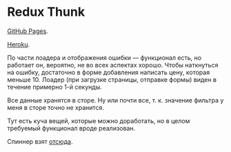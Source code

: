 # Redux Thunk

[GitHub Pages](https://liquidasscontainer.github.io/ra_thunk).

[Heroku](https://ra-thunk-backend.herokuapp.com).

По части лоадера и отображения ошибки — функционал есть, но работает он, вероятно, не во всех аспектах хорошо. Чтобы наткнуться на ошибку, достаточно в форме добавления написать цену, которая меньше 10. Лоадер (при загрузке страницы, отправке формы) виден в течение примерно 1-й секунды.

Все данные хранятся в сторе. Ну или почти все, т. к. значение фильтра у меня в сторе точно не хранится.

Тут есть куча вещей, которые можно доработать, но в целом требуемый функционал вроде реализован.

Спиннер взят [отсюда](https://codepen.io/supah/pen/BjYLdW).
